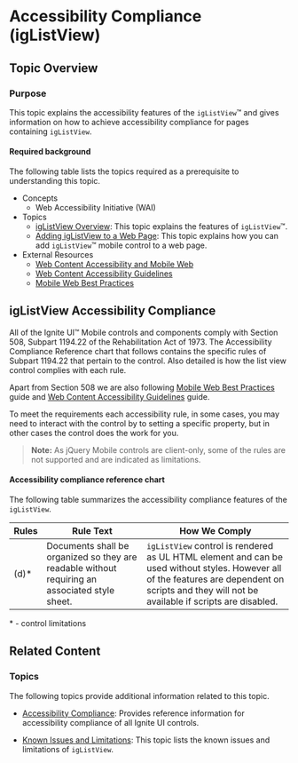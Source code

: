 ﻿<!--
|metadata|
{
    "fileName": "iglistview-accessibility-compliance",
    "controlName": "igListView",
    "tags": ["Section 508"]
}
|metadata|
-->

# Accessibility Compliance (igListView)

## Topic Overview

### Purpose

This topic explains the accessibility features of the `igListView`™ and gives information on how to achieve accessibility compliance for pages containing `igListView`.

#### Required background

The following table lists the topics required as a prerequisite to understanding this topic.

- Concepts
	- Web Accessibility Initiative (WAI)
- Topics
	- [igListView Overview](igListView-Overview.html): This topic explains the features of `igListView`™.
	- [Adding igListView to a Web Page](igListView-Adding-igListView-to-a-Web-Page.html): This topic explains how you can add `igListView`™ mobile control to a web page.
- External Resources
	-   [Web Content Accessibility and Mobile Web](http://www.w3.org/WAI/mobile/)
	-   [Web Content Accessibility Guidelines](http://www.w3.org/WAI/intro/wcag.php)
	-   [Mobile Web Best Practices](http://www.w3.org/TR/mobile-bp/)





## igListView Accessibility Compliance

All of the Ignite UI™ Mobile controls and components comply with Section 508, Subpart 1194.22 of the Rehabilitation Act of 1973. The Accessibility Compliance Reference chart that follows contains the specific rules of Subpart 1194.22 that pertain to the control. Also detailed is how the list view control complies with each rule.

Apart from Section 508 we are also following [Mobile Web Best Practices](http://www.w3.org/TR/mobile-bp/) guide and [Web Content Accessibility Guidelines](http://www.w3.org/WAI/intro/wcag.php) guide.

To meet the requirements each accessibility rule, in some cases, you may need to interact with the control by to setting a specific property, but in other cases the control does the work for you.

> **Note:** As jQuery Mobile controls are client-only, some of the rules are not supported and are indicated as limitations.

#### Accessibility compliance reference chart

The following table summarizes the accessibility compliance features of the `igListView`.

Rules | Rule Text | How We Comply
---|---|---
(d)* | Documents shall be organized so they are readable without requiring an associated style sheet. | `igListView` control is rendered as UL HTML element and can be used without styles. However all of the features are dependent on scripts and they will not be available if scripts are disabled.

\* - control limitations



## <a id="related-content"></a> Related Content

### <a id="topics"></a> Topics

The following topics provide additional information related to this topic.

- [Accessibility Compliance](Accessibility-Compliance.html): Provides reference information for accessibility compliance of all Ignite UI controls.

- [Known Issues and Limitations](igListView-Known-Issues.html): This topic lists the known issues and limitations of `igListView`.





 

 


